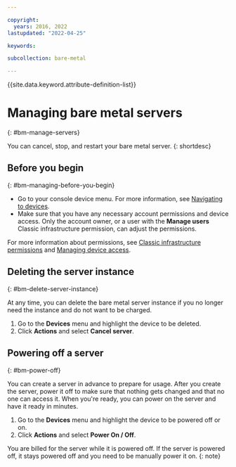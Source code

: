 ```yaml
---

copyright:
  years: 2016, 2022
lastupdated: "2022-04-25"

keywords: 

subcollection: bare-metal

---
```


{{site.data.keyword.attribute-definition-list}}

# Managing bare metal servers
{: #bm-manage-servers}

You can cancel, stop, and restart your bare metal server.
{: shortdesc}

## Before you begin
{: #bm-managing-before-you-begin}

* Go to your console device menu. For more information, see [Navigating to devices](/docs/bare-metal?topic=virtual-servers-navigating-devices).
* Make sure that you have any necessary account permissions and device access. Only the account owner, or a user with the **Manage users** Classic infrastructure permission, can adjust the permissions.

For more information about permissions, see [Classic infrastructure permissions](/docs/iam?topic=iam-infrapermission#infrapermission) and [Managing device access](/docs/vsi?topic=virtual-servers-managing-device-access).

## Deleting the server instance
{: #bm-delete-server-instance}

At any time, you can delete the bare metal server instance if you no longer need the instance and do not want to be charged.

1. Go to the **Devices** menu and highlight the device to be deleted.
2. Click **Actions** and select **Cancel server**.

## Powering off a server
{: #bm-power-off}

You can create a server in advance to prepare for usage. After you create the server, power it off to make sure that nothing gets changed and that no one can access it. When you're ready, you can power on the server and have it ready in minutes.

1. Go to the **Devices** menu and highlight the device to be powered off or on.
2. Click **Actions** and select **Power On / Off**.

You are billed for the server while it is powered off. If the server is powered off, it stays powered off and you need to be manually power it on.
{: note}
